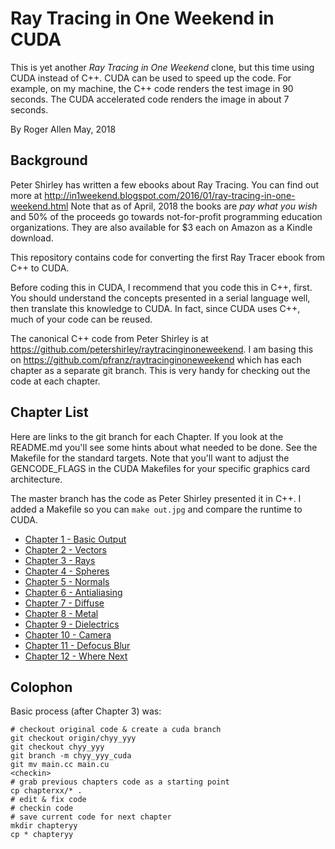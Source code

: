 Ray Tracing in One Weekend in CUDA
==================================

This is yet another _Ray Tracing in One Weekend_ clone, but this time using CUDA instead of C++.  CUDA can be used to speed up the code.  For example, on my machine, the C++ code renders the test image in 90 seconds.  The CUDA accelerated code renders the image in about 7 seconds.

By Roger Allen
May, 2018

Background
----------

Peter Shirley has written a few ebooks about Ray Tracing.  You can find out more at http://in1weekend.blogspot.com/2016/01/ray-tracing-in-one-weekend.html  Note that as of April, 2018 the books are *pay what you wish* and 50% of the proceeds go towards not-for-profit programming education organizations.  They are also available for $3 each on Amazon as a Kindle download.

This repository contains code for converting the first Ray Tracer ebook from C++ to CUDA.

Before coding this in CUDA, I recommend that you code this in C++, first.  You should understand the concepts presented in a serial language well, then translate this knowledge to CUDA.  In fact, since CUDA uses C++, much of your code can be reused.

The canonical C++ code from Peter Shirley is at https://github.com/petershirley/raytracinginoneweekend.  I am basing this on https://github.com/pfranz/raytracinginoneweekend which has each chapter as a separate git branch.  This is very handy for checking out the code at each chapter.

Chapter List
------------

Here are links to the git branch for each Chapter.  If you look at the README.md you'll see some hints about what needed to be done.  See the Makefile for the standard targets.  Note that you'll want to adjust the GENCODE_FLAGS in the CUDA Makefiles for your specific graphics card architecture.

The master branch has the code as Peter Shirley presented it in C++.  I added a Makefile so you can `make out.jpg` and compare the runtime to CUDA.

* [Chapter 1 - Basic Output](https://github.com/rogerallen/raytracinginoneweekend/tree/ch01_output_cuda)
* [Chapter 2 - Vectors](https://github.com/rogerallen/raytracinginoneweekend/tree/ch02_vec3_cuda)
* [Chapter 3 - Rays](https://github.com/rogerallen/raytracinginoneweekend/tree/ch03_rays_cuda)
* [Chapter 4 - Spheres](https://github.com/rogerallen/raytracinginoneweekend/tree/ch04_sphere_cuda)
* [Chapter 5 - Normals](https://github.com/rogerallen/raytracinginoneweekend/tree/ch05_normals_cuda)
* [Chapter 6 - Antialiasing](https://github.com/rogerallen/raytracinginoneweekend/tree/ch06_antialiasing_cuda)
* [Chapter 7 - Diffuse](https://github.com/rogerallen/raytracinginoneweekend/tree/ch07_diffuse_cuda)
* [Chapter 8 - Metal](https://github.com/rogerallen/raytracinginoneweekend/tree/ch08_metal_cuda)
* [Chapter 9 - Dielectrics](https://github.com/rogerallen/raytracinginoneweekend/tree/ch09_dielectrics_cuda)
* [Chapter 10 - Camera](https://github.com/rogerallen/raytracinginoneweekend/tree/ch10_camera_cuda)
* [Chapter 11 - Defocus Blur](https://github.com/rogerallen/raytracinginoneweekend/tree/ch11_defocus_blur_cuda)
* [Chapter 12 - Where Next](https://github.com/rogerallen/raytracinginoneweekend/tree/ch12_where_next_cuda)

Colophon
--------

Basic process (after Chapter 3) was:

```
# checkout original code & create a cuda branch
git checkout origin/chyy_yyy
git checkout chyy_yyy
git branch -m chyy_yyy_cuda
git mv main.cc main.cu
<checkin>
# grab previous chapters code as a starting point
cp chapterxx/* .
# edit & fix code
# checkin code
# save current code for next chapter
mkdir chapteryy
cp * chapteryy
```
